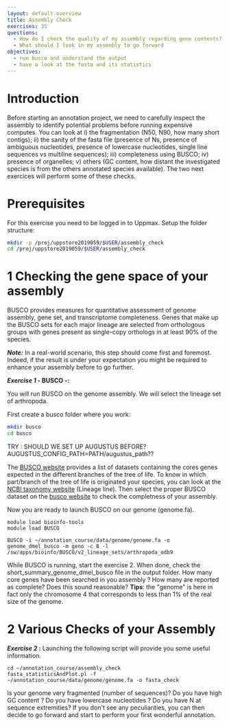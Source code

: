 ```yaml
---
layout: default-overview
title: Assembly Check
exercises: 35
questions:
  - How do I check the quality of my assembly regarding gene contents?
  - What should I look in my assembly to go forward
objectives:
  - run busco and understand the output
  - have a look at the fasta and its statistics
---
```


# Introduction

Before starting an annotation project, we need to carefully inspect the assembly to identify potential problems before running expensive computes.
You can look at i) the fragmentation (N50, N90, how many short contigs); ii) the sanity of the fasta file (presence of Ns, presence of ambiguous nucleotides, presence of lowercase nucleotides, single line sequences vs multiline sequences); iii) completeness using BUSCO; iv) presence of organelles; v) others (GC content, how distant the investigated species is from the others annotated species available).
The two next exercices will perform some of these checks.

# Prerequisites
For this exercise you need to be logged in to Uppmax.
Setup the folder structure:

```bash
mkdir -p /proj/uppstore2019059/$USER/assembly_check
cd /proj/uppstore2019059/$USER/assembly_check
```

# 1 Checking the gene space of your assembly

BUSCO provides measures for quantitative assessment of genome assembly, gene set, and transcriptome completeness. Genes that make up the BUSCO sets for each major lineage are selected from orthologous groups with genes present as single-copy orthologs in at least 90% of the species.

***Note:*** In a real-world scenario, this step should come first and foremost. Indeed, if the result is under your expectation you might be required to enhance your assembly before to go further.

**_Exercise 1_ - BUSCO -:**

You will run BUSCO on the genome assembly. We will select the lineage set of arthropoda.

First create a busco folder where you work:
```bash
mkdir busco
cd busco
```

TRY : SHOULD WE SET UP AUGUSTUS BEFORE? AUGUSTUS_CONFIG_PATH=PATH/augustus_path??

The [BUSCO website](http://busco.ezlab.org) provides a list of datasets containing the cores genes expected in the different branches of the tree of life. To know in which part/branch of the tree of life is originated your species, you can look at the [NCBI taxonomy website](https://www.ncbi.nlm.nih.gov/Taxonomy/Browser/wwwtax.cgi?id=7227) (Lineage line).
Then select the proper BUSCO dataset on the [busco website](http://busco.ezlab.org) to check the completness of your assembly.

Now you are ready to launch BUSCO on our genome (genome.fa).

```
module load bioinfo-tools
module load BUSCO

BUSCO -i ~/annotation_course/data/genome/genome.fa -o genome_dmel_busco -m geno -c 8 -l /sw/apps/bioinfo/BUSCO/v2_lineage_sets/arthropoda_odb9

```

While BUSCO is running, start the exercise 2.
When done, check the short\_summary\_genome\_dmel\_busco file in the output folder. How many core genes have been searched in you assembly ? How many are reported as complete? Does this sound reasonable?
**Tips**: the "genome" is here in fact only the chromosome 4 that corresponds to less than 1% of the real size of the genome.

# 2 Various Checks of your Assembly

**_Exercise 2_ :**
Launching the following script will provide you some useful information.

```
cd ~/annotation_course/assembly_check
fasta_statisticsAndPlot.pl -f ~/annotation_course/data/genome/genome.fa -o fasta_check
```

Is your genome very fragmented (number of sequences)? Do you have high GC content ? Do you have lowercase nucleotides ? Do you have N at sequence extremities?
If you don't see any peculiarities, you can then decide to go forward and start to perform your first wonderful annotation.
